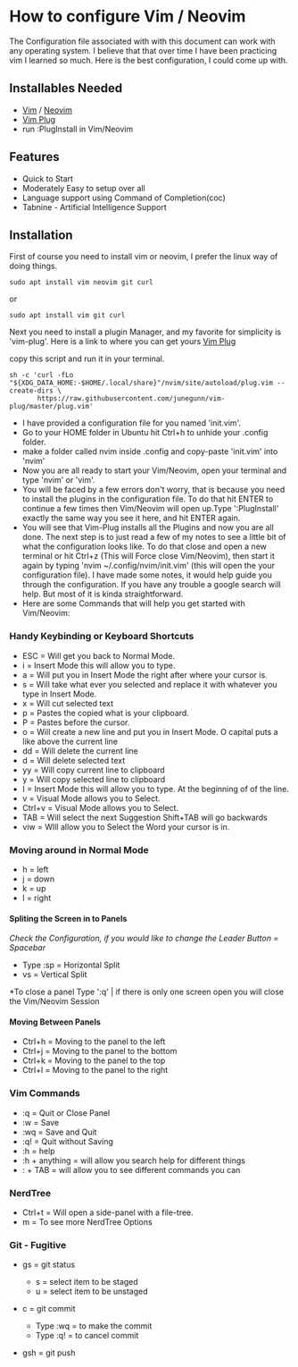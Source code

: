# How to configure Vim / Neovim

The Configuration file associated with with this document can work with any operating system. I believe that that over time I have been practicing vim I learned so much.
Here is the best configuration, I could come up with.

## Installables Needed

- [Vim](https://www.vim.org/download.php) / [Neovim](https://neovim.io/)
- [Vim Plug](https://github.com/junegunn/vim-plug)
- run :PlugInstall in Vim/Neovim

## Features

- Quick to Start
- Moderately Easy to setup over all
- Language support using Command of Completion(coc)
- Tabnine - Artificial Intelligence Support

## Installation

First of course you need to install vim or neovim, I prefer the linux way of doing things.

```
sudo apt install vim neovim git curl
```

or

```
sudo apt install vim git curl
```

Next you need to install a plugin Manager, and my favorite for simplicity is 'vim-plug'.
Here is a link to where you can get yours [Vim Plug](https://github.com/junegunn/vim-plug)

copy this script and run it in your terminal.

```
sh -c 'curl -fLo "${XDG_DATA_HOME:-$HOME/.local/share}"/nvim/site/autoload/plug.vim --create-dirs \
       https://raw.githubusercontent.com/junegunn/vim-plug/master/plug.vim'
```

- I have provided a configuration file for you named 'init.vim'.
- Go to your HOME folder in Ubuntu hit Ctrl+h to unhide your .config folder.
- make a folder called nvim inside .config and copy-paste 'init.vim' into 'nvim'
- Now you are all ready to start your Vim/Neovim, open your terminal and type 'nvim' or 'vim'.
- You will be faced by a few errors don't worry, that is because you need to install the plugins in the configuration file. To do that hit ENTER to continue a few times then Vim/Neovim will open up.Type ':PlugInstall' exactly the same way you see it here, and hit ENTER again.
- You will see that Vim-Plug installs all the Plugins and now you are all done. The next step is to just read a few of my notes to see a little bit of what the configuration looks like. To do that close and open a new terminal or hit Ctrl+z (This will Force close Vim/Neovim), then start it again  by typing 'nvim ~/.config/nvim/init.vim' (this will open the your configuration file). I have made some notes, it would help guide you through the configuration. If you have any trouble a google search will help. But most of it is kinda straightforward.
- Here are some Commands that will help you get started with Vim/Neovim:

### Handy Keybinding or Keyboard Shortcuts

- ESC = Will get you back to Normal Mode.
- i  = Insert Mode this will allow you to type. 
- a  = Will put you in Insert Mode the right after where your cursor is.
- s  = Will take what ever you selected and replace it with whatever you type in Insert Mode.
- x  = Will cut selected text
- p  = Pastes the copied what is your clipboard.
- P  = Pastes before the cursor.
- o  = Will create a new line and put you in Insert Mode.  O capital puts a like above the current line
- dd = Will delete the current line
- d = Will delete selected text
- yy  = Will copy current line to clipboard
- y = Will copy selected line to clipboard
- I  = Insert Mode this will allow you to type. At the beginning of of the line.
- v = Visual Mode allows you to Select.
- Ctrl+v = Visual Mode allows you to Select.
- TAB = Will select the next Suggestion Shift+TAB will go backwards
- viw = WIll allow you to Select the Word your cursor is in.

### Moving around in Normal Mode

- h = left
- j = down
- k = up
- l = right

#### Spliting the Screen in to Panels

*Check the Configuration, if you would like to change the Leader Button*
*<leader> = Spacebar*
- Type :sp = Horizontal Split
- <leader> vs = Vertical Split

*To close a panel Type ':q' | if there is only one screen open you will close the Vim/Neovim Session 

#### Moving Between Panels
- Ctrl+h = Moving to the panel to the left
- Ctrl+j = Moving to the panel to the bottom
- Ctrl+k = Moving to the panel to the top
- Ctrl+l = Moving to the panel to the right

### Vim Commands

- :q = Quit or Close Panel
- :w = Save 
- :wq = Save and Quit
- :q! = Quit without Saving
- :h = help
- :h + anything = will allow you search help for different things
- : + TAB = will allow you to see different commands you can

### NerdTree

- Ctrl+t = Will open a side-panel with a file-tree.
- m = To see more NerdTree Options

### Git - Fugitive

- <leader>gs = git status
    - s = select item to be staged
    - u = select item to be unstaged

- <leader>c = git commit
    - Type :wq = to make the commit
    - Type :q! = to cancel commit

- <leader>gsh = git push
